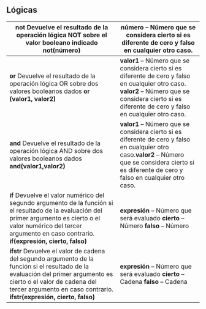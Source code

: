 ## Lógicas

| **not**  Devuelve el resultado de la operación lógica NOT sobre el valor booleano indicado  **not(número)**| **número** – Número que se considera cierto si es diferente de cero y falso en cualquier otro caso.|
|-----------|-----------|
| **or**  Devuelve el resultado de la operación lógica OR sobre dos valores booleanos dados  **or (valor1, valor2)**| **valor1** – Número que se considera cierto si es diferente de cero y falso en cualquier otro caso.  **valor2** – Número que se considera cierto si es diferente de cero y falso en cualquier otro caso.|
| **and**  Devuelve el resultado de la operación lógica AND sobre dos valores booleanos dados  **and(valor1,valor2)**| **valor1** – Número que se considera cierto si es diferente de cero y falso en cualquier otro caso.**valor2** – Número que se considera cierto si es diferente de cero y falso en cualquier otro caso.|
| **if**  Devuelve el valor numérico del segundo argumento de la función si el resultado de la evaluación del primer argumento es cierto o el valor numérico del tercer argumento en caso contrario.  **if(expresión, cierto, falso)**| **expresión** – Número que será evaluado  **cierto** – Número  **falso** – Número|
| **ifstr**  Devuelve el valor de cadena del segundo argumento de la función si el resultado de la evaluación del primer argumento es cierto o el valor de cadena del tercer argumento en caso contrario.  **ifstr(expresión, cierto, falso)**| **expresión** – Número que será evaluado  **cierto** – Cadena  **falso** – Cadena|


